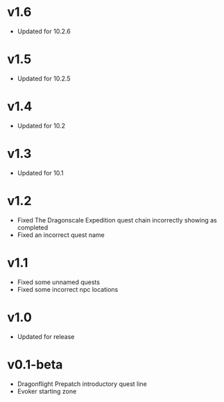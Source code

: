 # v1.6

- Updated for 10.2.6

# v1.5

- Updated for 10.2.5

# v1.4

- Updated for 10.2

# v1.3

- Updated for 10.1

# v1.2

- Fixed The Dragonscale Expedition quest chain incorrectly showing as completed
- Fixed an incorrect quest name

# v1.1

- Fixed some unnamed quests
- Fixed some incorrect npc locations

# v1.0

- Updated for release

# v0.1-beta

- Dragonflight Prepatch introductory quest line
- Evoker starting zone
